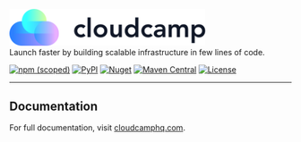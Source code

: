 <p>
    <a href="https://cloudcamphq.com/" target="_blank">
      <img alt="CloudCamp" width="350" src="./assets/img/logo-text.svg">
    </a><br>
    Launch faster by building scalable infrastructure in few lines of code.
</p>

[![npm (scoped)](https://img.shields.io/npm/v/@cloudcamp/aws-runtime?color=blue&style=flat)](https://www.npmjs.com/package/@cloudcamp/aws-runtime)
[![PyPI](https://img.shields.io/pypi/v/cloudcamp.aws-runtime?color=blue&style=flat)](https://pypi.org/project/cloudcamp.aws-runtime/)
[![Nuget](https://img.shields.io/nuget/v/Cloudcamp.Aws.Runtime?color=blue&style=flat)](https://www.nuget.org/packages/Cloudcamp.Aws.Runtime)
[![Maven Central](https://img.shields.io/maven-central/v/com.cloudcamphq/aws-runtime?color=blue)](https://search.maven.org/artifact/com.cloudcamphq/aws-runtime)
[![License](https://img.shields.io/github/license/cloudcamphq/cloudcamp)](https://github.com/cloudcamphq/cloudcamp/blob/main/LICENSE)

---

## Documentation

For full documentation, visit [cloudcamphq.com](https://cloudcamphq.com/).
